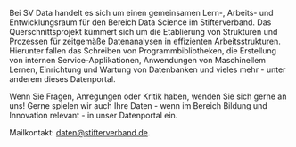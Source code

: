 Bei SV Data handelt es sich um einen gemeinsamen Lern-, Arbeits- und Entwicklungsraum für den Bereich Data Science im Stifterverband.
Das Querschnittsprojekt kümmert sich um die Etablierung von Strukturen und Prozessen für zeitgemäße Datenanalysen in effizienten Arbeitsstrukturen. Hierunter fallen das Schreiben von Programmbibliotheken, die Erstellung von internen Service-Applikationen, Anwendungen von Maschinellem Lernen, Einrichtung und Wartung von Datenbanken und vieles mehr - unter anderem dieses Datenportal.​

Wenn Sie Fragen, Anregungen oder Kritik haben, wenden Sie sich gerne an uns! Gerne spielen wir auch Ihre Daten - wenn im Bereich Bildung und Innovation relevant - in unser Datenportal ein. 

Mailkontakt: <daten@stifterverband.de>.
​
